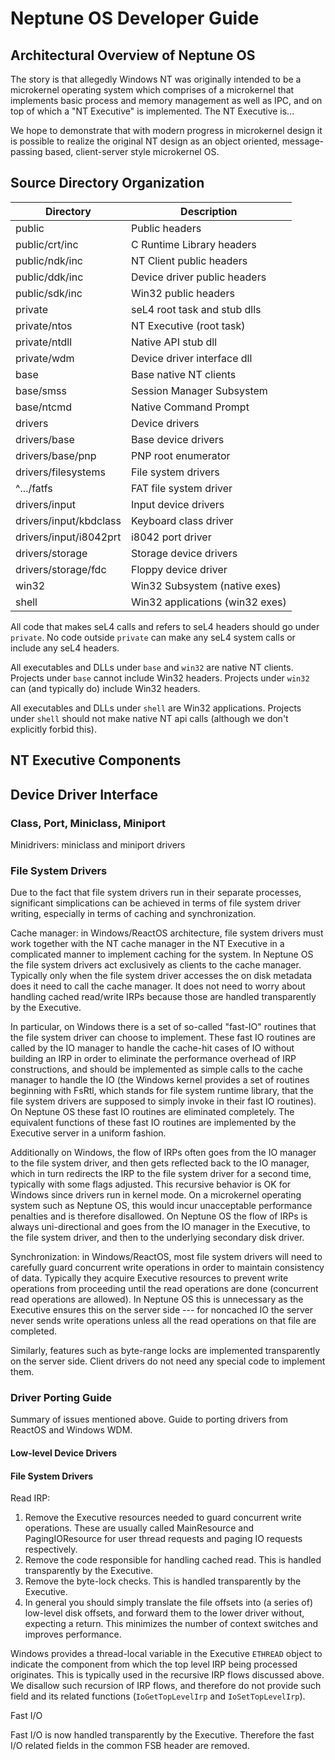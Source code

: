 # Neptune OS Developer Guide

## Architectural Overview of Neptune OS

The story is that allegedly Windows NT was originally intended to be a microkernel
operating system which comprises of a microkernel that implements basic process and
memory management as well as IPC, and on top of which a "NT Executive" is implemented.
The NT Executive is...

We hope to demonstrate that with modern progress in microkernel design it is possible
to realize the original NT design as an object oriented, message-passing based,
client-server style microkernel OS.

## Source Directory Organization

| Directory		 | Description			   |
| ---------------------  | ------------------------------- |
| public		 | Public headers                  |
| public/crt/inc	 | C Runtime Library headers	   |
| public/ndk/inc	 | NT Client public headers	   |
| public/ddk/inc	 | Device driver public headers	   |
| public/sdk/inc	 | Win32 public headers		   |
| private		 | seL4 root task and stub dlls	   |
| private/ntos		 | NT Executive (root task)  	   |
| private/ntdll		 | Native API stub dll		   |
| private/wdm		 | Device driver interface dll	   |
| base			 | Base native NT clients	   |
| base/smss		 | Session Manager Subsystem	   |
| base/ntcmd             | Native Command Prompt	   |
| drivers                | Device drivers                  |
| drivers/base           | Base device drivers             |
| drivers/base/pnp       | PNP root enumerator             |
| drivers/filesystems    | File system drivers		   |
| ^.../fatfs		 | FAT file system driver	   |
| drivers/input          | Input device drivers            |
| drivers/input/kbdclass | Keyboard class driver           |
| drivers/input/i8042prt | i8042 port driver               |
| drivers/storage        | Storage device drivers          |
| drivers/storage/fdc    | Floppy device driver            |
| win32			 | Win32 Subsystem (native exes)   |
| shell			 | Win32 applications (win32 exes) |

All code that makes seL4 calls and refers to seL4 headers should go under `private`. No code outside `private` can make any seL4 system calls or include any seL4 headers.

All executables and DLLs under `base` and `win32` are native NT clients. Projects under `base` cannot include Win32 headers. Projects under `win32` can (and typically do) include Win32 headers.

All executables and DLLs under `shell` are Win32 applications. Projects under `shell` should not make native NT api calls (although we don't explicitly forbid this).

## NT Executive Components

## Device Driver Interface

### Class, Port, Miniclass, Miniport

Minidrivers: miniclass and miniport drivers

### File System Drivers

Due to the fact that file system drivers run in their separate processes, significant
simplications can be achieved in terms of file system driver writing, especially in
terms of caching and synchronization.

Cache manager: in Windows/ReactOS architecture, file system drivers must work together
with the NT cache manager in the NT Executive in a complicated manner to implement
caching for the system. In Neptune OS the file system drivers act exclusively as
clients to the cache manager. Typically only when the file system driver accesses the
on disk metadata does it need to call the cache manager. It does not need to worry about
handling cached read/write IRPs because those are handled transparently by the Executive.

In particular, on Windows there is a set of so-called "fast-IO" routines that the file
system driver can choose to implement. These fast IO routines are called by the IO manager
to handle the cache-hit cases of IO without building an IRP in order to eliminate the
performance overhead of IRP constructions, and should be implemented as simple calls to the
cache manager to handle the IO (the Windows kernel provides a set of routines beginning
with FsRtl, which stands for file system runtime library, that the file system drivers
are supposed to simply invoke in their fast IO routines). On Neptune OS these fast IO
routines are eliminated completely. The equivalent functions of these fast IO routines
are implemented by the Executive server in a uniform fashion.

Additionally on Windows, the flow of IRPs often goes from the IO manager to the file
system driver, and then gets reflected back to the IO manager, which in turn redirects
the IRP to the file system driver for a second time, typically with some flags adjusted.
This recursive behavior is OK for Windows since drivers run in kernel mode. On a microkernel
operating system such as Neptune OS, this would incur unacceptable performance penalties
and is therefore disallowed. On Neptune OS the flow of IRPs is always uni-directional
and goes from the IO manager in the Executive, to the file system driver, and then to
the underlying secondary disk driver.

Synchronization: in Windows/ReactOS, most file system drivers will need to carefully
guard concurrent write operations in order to maintain consistency of data. Typically
they acquire Executive resources to prevent write operations from proceeding until the
read operations are done (concurrent read operations are allowed). In Neptune OS this
is unnecessary as the Executive ensures this on the server side --- for noncached IO
the server never sends write operations unless all the read operations on that file
are completed.

Similarly, features such as byte-range locks are implemented transparently on the server
side. Client drivers do not need any special code to implement them.

### Driver Porting Guide

Summary of issues mentioned above. Guide to porting drivers from ReactOS and Windows WDM.

#### Low-level Device Drivers

#### File System Drivers

Read IRP:

1. Remove the Executive resources needed to guard concurrent write operations. These are
usually called MainResource and PagingIOResource for user thread requests and paging IO
requests respectively.
2. Remove the code responsible for handling cached read. This is handled transparently
by the Executive.
3. Remove the byte-lock checks. This is handled transparently by the Executive.
4. In general you should simply translate the file offsets into (a series of) low-level
disk offsets, and forward them to the lower driver without, expecting a return. This
minimizes the number of context switches and improves performance.

Windows provides a thread-local variable in the Executive `ETHREAD` object to indicate
the component from which the top level IRP being processed originates. This is typically
used in the recursive IRP flows discussed above. We disallow such recursion of IRP
flows, and therefore do not provide such field and its related functions (`IoGetTopLevelIrp`
and `IoSetTopLevelIrp`).

Fast I/O

Fast I/O is now handled transparently by the Executive. Therefore the fast I/O related
fields in the common FSB header are removed.